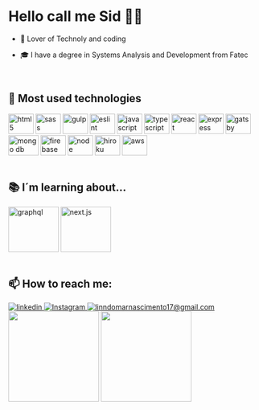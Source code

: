 # Hello call me Sid 🦥🤖

 - 💖 Lover of Technoly and coding

 - 🎓 I have a degree in Systems Analysis and Development from Fatec

 </br>

## 🔭 Most used technologies

<div>
    <img aling="bottom" alt="html5" width="50px" height="40px" src="https://cdn.jsdelivr.net/gh/devicons/devicon/icons/html5/html5-plain-wordmark.svg"></img>
    <img aling="bottom" alt="sass" width="50px" height="40px" src="https://cdn.jsdelivr.net/gh/devicons/devicon/icons/sass/sass-original.svg"></img>
    <img aling="bottom" alt="gulp" width="50px" height="40px" src="https://cdn.jsdelivr.net/gh/devicons/devicon/icons/gulp/gulp-plain.svg"></img>
    <img aling="bottom" alt="eslint" width="50px" height="40px" src="https://cdn.jsdelivr.net/gh/devicons/devicon/icons/eslint/eslint-original-wordmark.svg"></img>
    <img aling="bottom" alt="javascript" width="50px" height="40px" src="https://cdn.jsdelivr.net/gh/devicons/devicon/icons/javascript/javascript-original.svg"></img>
    <img aling="bottom" alt="typescript" width="50px" height="40px" src="https://cdn.jsdelivr.net/gh/devicons/devicon/icons/typescript/typescript-original.svg"></img>
    <img aling="bottom" alt="react" width="50px" height="40px" src="https://cdn.jsdelivr.net/gh/devicons/devicon/icons/react/react-original-wordmark.svg"></img>
    <img aling="bottom" alt="express" width="50px" height="40px" src="https://cdn.jsdelivr.net/gh/devicons/devicon/icons/express/express-original.svg"></img>
    <img aling="bottom" alt="gatsby" width="50px" height="40px" src="https://cdn.jsdelivr.net/gh/devicons/devicon/icons/gatsby/gatsby-plain-wordmark.svg"></img>
    <img aling="bottom" alt="mongo db" width="60px" height="40px" src="https://cdn.jsdelivr.net/gh/devicons/devicon/icons/mongodb/mongodb-plain-wordmark.svg"></img>
    <img aling="bottom" alt="firebase" width="50px" height="40px" src="https://cdn.jsdelivr.net/gh/devicons/devicon/icons/firebase/firebase-plain-wordmark.svg"></img>
    <img aling="bottom" alt="node" width="50px" height="40px" src="https://cdn.jsdelivr.net/gh/devicons/devicon/icons/nodejs/nodejs-plain-wordmark.svg"></img>
    <img aling="bottom" alt="hiroku"width="50px" height="40px" src="https://cdn.jsdelivr.net/gh/devicons/devicon/icons/heroku/heroku-plain-wordmark.svg"></img>
    <img aling="bottom" alt="aws" width="50px" height="40px" src="https://cdn.jsdelivr.net/gh/devicons/devicon/icons/amazonwebservices/amazonwebservices-plain-wordmark.svg"></img>
 </div>
 
 </br>

## 📚 I´m learning about...

<div>
   <img aling="bottom" alt="graphql" width="100px" height="90px" src="https://cdn.jsdelivr.net/gh/devicons/devicon/icons/graphql/graphql-plain-wordmark.svg"></img>
    <img aling="bottom" alt="next.js" width="100px" height="90px" src="https://cdn.jsdelivr.net/gh/devicons/devicon/icons/nextjs/nextjs-line.svg"></img>
</div>

 </br>

## 📫 How to reach me:

<div>
  <a href="https://www.linkedin.com/in/lindomar-nascimento-82b316133/">
    <img alt="linkedin" src="https://img.shields.io/badge/LinkedIn-0077B5?style=for-the-badge&logo=linkedin&logoColor=white"></img>
  </a>
  <a href="https://www.instagram.com/lindosid/">
    <img alt="Instagram" src="https://img.shields.io/badge/Instagram-E4405F?style=for-the-badge&logo=instagram&logoColor=white"></img>
  </a>
  <a href="mailto:linndomarnascimento17@gmail.com?subject=Olá">
    <img alt="linndomarnascimento17@gmail.com" src="https://img.shields.io/badge/Gmail-D14836?style=for-the-badge&logo=gmail&logoColor=white"></img>
  </a>
</div>

<div>
  <img height=180em 
       src="https://github-readme-stats.vercel.app/api?username=lindomarnascimento&show_icons=true&theme=panda&include_all_commits=true&count_private=true&border_radius=10px"></img>
  <img height=180em 
       src="https://github-readme-stats.vercel.app/api/top-langs/?username=lindomarNascimento&layout=compact&langs_count=7&theme=panda&border_radius=10px"></img>
</div>
